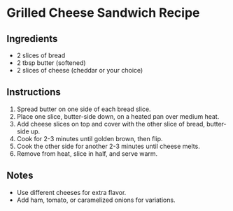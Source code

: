 # Grilled Cheese Sandwich Recipe

## Ingredients
- 2 slices of bread  
- 2 tbsp butter (softened)  
- 2 slices of cheese (cheddar or your choice)  

## Instructions
1. Spread butter on one side of each bread slice.  
2. Place one slice, butter-side down, on a heated pan over medium heat.  
3. Add cheese slices on top and cover with the other slice of bread, butter-side up.  
4. Cook for 2-3 minutes until golden brown, then flip.  
5. Cook the other side for another 2-3 minutes until cheese melts.  
6. Remove from heat, slice in half, and serve warm.  

## Notes
- Use different cheeses for extra flavor.  
- Add ham, tomato, or caramelized onions for variations.  
